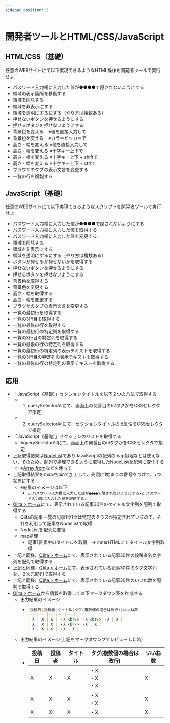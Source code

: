 ```yaml
---
sidebar_position: 5
---
```


# 開発者ツールとHTML/CSS/JavaScript

## HTML/CSS（基礎）

任意のWEBサイトにて以下実現できるようなHTML操作を開発者ツールで実行せよ

- パスワード入力欄に入力した値が●●●●で隠されないようにする
- 領域の表示箇所を移動する
- 領域を削除する
- 領域を非表示にする
- 領域を透明にするにする（やり方は複数ある）
- 押せないボタンを押せるようにする
- 押せるボタンを押せないようにする
- 背景色を変える　※値を直接入力して
- 背景色を変える　※カラーピッカーで
- 高さ・幅を変える ※値を直接入力して
- 高さ・幅を変える ※十字キー上下で
- 高さ・幅を変える ※十字キー上下 + shiftで
- 高さ・幅を変える ※十字キー上下 + ctrlで
- ブラウザのタブの表示文言を変更する
- 一覧の行を複製する

## JavaScript（基礎）

任意のWEBサイトにて以下実現できるようなスクリプトを開発者ツールで実行せよ

- パスワード入力欄に入力した値が●●●●で隠されないようにする
- パスワード入力欄に入力した値を取得する
- パスワード入力欄に入力した値を変更する
- 領域を削除する
- 領域を非表示にする
- 領域を透明にするにする（やり方は複数ある）
- ボタンが押せるか押せないかを取得する
- 押せないボタンを押せるようにする
- 押せるボタンを押せないようにする
- 背景色を取得する
- 背景色を変更する
- 高さ・幅を取得する
- 高さ・幅を変更する
- ブラウザのタブの表示文言を変更する
- 一覧の最初行を取得する
- 一覧の3行目を取得する
- 一覧の最後の行を取得する
- 一覧の最初行の特定列を取得する
- 一覧の3行目の特定列を取得する
- 一覧の最後の行の特定列を取得する
- 一覧の最初行の特定列の表示テキストを取得する
- 一覧の3行目の特定列の表示テキストを取得する
- 一覧の最後の行の特定列の表示テキストを取得する

## 応用

- 「JavaScript（基礎）」セクションタイトルを以下２つの方法で取得する
  - 1. querySelectorAllにて、画面上の何番目のh2タグかをCSSセレクタで指定
  - 2. querySelectorAllにて、セクションタイトルのid属性をCSSセレクタで指定
- 「JavaScript（基礎）」セクションのリストを取得する
  - ※querySelectorAllにて、画面上の何番目のulタグかをCSSセレクタで指定
- 上記取得結果は[NodeList](https://developer.mozilla.org/en-US/docs/Web/API/NodeList)でありJavaScriptの配列のmap処理などは使えない、そのため、配列で処理できるように取得したNodeListを配列に変化する
  - ※[Array.from](https://developer.mozilla.org/en-US/docs/Web/JavaScript/Reference/Global_Objects/Array/from)などを使って
- 上記取得結果をmapやjoinで加工して、先頭に1始まりの番号をつけて、`★`つなぎにする
  - ※結果のイメージは以下
    - `1.パスワード入力欄に入力した値が●●●●で隠されないようにする★2.パスワード入力欄に入力した値を取得する...`
- [Qiita > ホーム](https://qiita.com/)にて、表示されている記事30件のタイトル文字列を配列で取得する
  - Qiitaの記事一覧の記事1つ1つは特定のクラスが指定されているので、それを利用して記事をNodeListで取得
  - NodeListを配列に変換
  - map処理
    - 記事1要素中のタイトルを取得　→ innerHTMLにてタイトル文字列取得
- 上記と同様、[Qiita > ホーム](https://qiita.com/)にて、表示されている記事30件の投稿者名文字列を配列で取得する
- 上記と同様、[Qiita > ホーム](https://qiita.com/)にて、表示されている記事30件のタグ文字列を、２次元配列で取得する
- 上記と同様、[Qiita > ホーム](https://qiita.com/)にて、表示されている記事30件のいいね数を配列で取得する
- [Qiita > ホーム](https://qiita.com/)から情報を取得して以下マークダウン表を作成する
  - 出力結果のイメージ
    - ```md
      |投稿日|投稿者|タイトル|タグ(複数個の場合は改行)|いいね数|
      |---|---|---|---|---|
      | X | X | X | ・X <br/> ・X <br/> ・X | X |
      | X | X | X | ・X <br/> ・X | X |
      | X | X | X | ・X | X |
      ```
  - 出力結果のイメージ(上記をマークダウンプでレビューした時)
    - |投稿日|投稿者|タイトル|タグ(複数個の場合は改行)|いいね数|
      |---|---|---|---|---|
      | X | X | X | ・X <br/> ・X <br/> ・X | X |
      | X | X | X | ・X <br/> ・X | X |
      | X | X | X | ・X | X |
